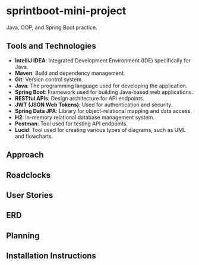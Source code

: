 # sprintboot-mini-project
Java, OOP, and Spring Boot practice.

## Tools and Technologies
- **IntelliJ IDEA**: Integrated Development Environment (IDE) specifically for Java.
- **Maven**: Build and dependency management.
- **Git**: Version control system.
- **Java**: The programming language used for developing the application.
- **Spring Boot**: Framework used for building Java-based web applications.
- **RESTful APIs**: Design architecture for API endpoints.
- **JWT (JSON Web Tokens)**: Used for authentication and security.
- **Spring Data JPA**: Library for object-relational mapping and data access.
- **H2**: In-memory relational database management system.
- **Postman**: Tool used for testing API endpoints.
- **Lucid**: Tool used for creating various types of diagrams, such as UML and flowcharts.

## Approach

## Roadclocks

## User Stories

## ERD

## Planning

## Installation Instructions
